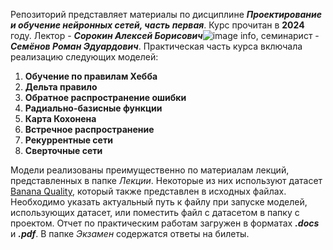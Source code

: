 Репозиторий представляет материалы по дисциплине ***Проектирование и обучение нейронных сетей, часть первая***. Курс прочитан в **2024** году. Лектор - ***Сорокин Алексей Борисович***![image info](https://sun9-42.userapi.com/impg/JfzFuG2aYrCDUXmI3B3fa830xIZF4-wa1Ie5ag/npobns2PHN0.jpg?size=1182x1707&quality=95&sign=035e954ac9ffa854fed7f5e3e44b317f&type=album), семинарист - ***Семёнов Роман Эдуардович***.
Практическая часть курса включала реализацию следующих моделей:
1. **Обучение по правилам Хебба**
2. **Дельта правило**
3. **Обратное распространение ошибки**
4. **Радиально-базисные функции**
5. **Карта Кохонена**
6. **Встречное распространение**
7. **Рекуррентные сети**
8. **Сверточные сети**

Модели реализованы преимущественно по материалам лекций, представленных в папке *Лекции*. Некоторые из них используют датасет [Banana Quality](https://www.kaggle.com/datasets/l3llff/banana/data), который также представлен в исходных файлах. Необходимо указать актуальный путь к файлу при запуске моделей, использующих датасет, или поместить файл с датасетом в папку с проектом.
Отчет по практическим работам загружен в форматах ***.docs*** и ***.pdf***. В папке *Экзамен* содержатся ответы на билеты.